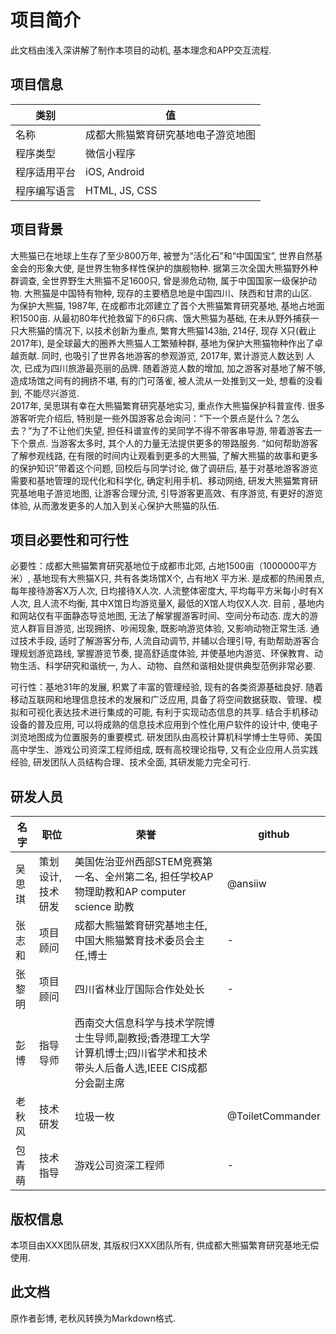 # 项目简介
此文档由浅入深讲解了制作本项目的动机, 基本理念和APP交互流程.

## 项目信息

|类别|值|
|-|-|
|名称|成都大熊猫繁育研究基地电子游览地图|
|程序类型|微信小程序|
|程序适用平台|iOS, Android|
|程序编写语言|HTML, JS, CSS|

## 项目背景
大熊猫已在地球上生存了至少800万年, 被誉为“活化石”和“中国国宝”, 世界自然基金会的形象大使, 是世界生物多样性保护的旗舰物种. 据第三次全国大熊猫野外种群调查, 全世界野生大熊猫不足1600只, 曾是濒危动物, 属于中国国家一级保护动物. 大熊猫是中国特有物种, 现存的主要栖息地是中国四川、陕西和甘肃的山区.   
为保护大熊猫, 1987年, 在成都市北郊建立了首个大熊猫繁育研究基地, 基地占地面积1500亩. 从最初80年代抢救留下的6只病、饿大熊猫为基础, 在未从野外捕获一只大熊猫的情况下, 以技术创新为重点, 繁育大熊猫143胎, 214仔, 现存 X只(截止2017年), 是全球最大的圈养大熊猫人工繁殖种群, 基地为保护大熊猫物种作出了卓越贡献. 同时, 也吸引了世界各地游客的参观游览, 2017年, 累计游览人数达到     人次, 已成为四川旅游最亮丽的品牌. 随着游览人数的增加, 加之游客对基地了解不够, 造成场馆之间有的拥挤不堪, 有的门可落雀, 被人流从一处推到又一处, 想看的没看到, 不能尽兴游览.   
2017年, 吴思琪有幸在大熊猫繁育研究基地实习, 重点作大熊猫保护科普宣传. 很多游客听完介绍后, 特别是一些外国游客总会询问：“下一个景点是什么？怎么去？”为了不让他们失望, 担任科谱宣传的吴同学不得不带客串导游, 带着游客去一下个景点. 当游客太多时, 其个人的力量无法提供更多的带路服务. “如何帮助游客了解参观线路, 在有限的时间内让观看到更多的大熊猫, 了解大熊猫的故事和更多的保护知识”带着这个问题, 回校后与同学讨论, 做了调研后, 基于对基地游客游览需要和基地管理的现代化和科学化, 确定利用手机、移动网络, 研发大熊猫繁育研究基地电子游览地图, 让游客合理分流, 引导游客更高效、有序游览, 有更好的游览体验, 从而激发更多的人加入到关心保护大熊猫的队伍.   

## 项目必要性和可行性
必要性：成都大熊猫繁育研究基地位于成都市北郊, 占地1500亩（1000000平方米）, 基地现有大熊猫X只, 共有各类场馆X个, 占有地X 平方米. 是成都的热闹景点, 每年接待游客X万人次, 日均接待X人次. 人流整体密度大, 平均每平方米每小时有X人次, 且人流不均衡, 其中X馆日均游览量X, 最低的X馆人均仅X人次. 目前 , 基地内和网站仅有平面静态导览地图, 无法了解掌握游客时间、空间分布动态. 庞大的游览人群盲目游览, 出现拥挤、吵闹现象, 既影响游览体验, 又影响动物正常生活. 通过技术手段, 适时了解游客分布, 人流自动调节, 并辅以合理引导, 有助帮助游客合理规划游览路线, 掌握游览节奏, 提高舒适度体验, 并使基地内游览、环保教育、动物生活、科学研究和谐统一, 为人、动物、自然和谐相处提供典型范例非常必要.  
  
可行性：基地31年的发展, 积累了丰富的管理经验, 现有的各类资源基础良好. 随着移动互联网和地理信息技术的发展和广泛应用, 具备了将空间数据获取、管理、模拟和可视化表达技术进行集成的可能, 有利于实现动态信息的共享. 结合手机移动设备的普及应用, 可以将成熟的信息技术应用到个性化用户软件的设计中, 使电子浏览地图成为位置服务的重要模式. 研发团队由高校计算机科学博士生导师、美国高中学生、游戏公司资深工程师组成, 既有高校理论指导, 又有企业应用人员实践经验, 研发团队人员结构合理、技术全面, 其研发能力完全可行.  

## 研发人员

|名字|职位|荣誉|github|
|-|-|-|-|
|吴思琪|策划设计, 技术研发|美国佐治亚州西部STEM竞赛第一名、全州第二名, 担任学校AP物理助教和AP computer science 助教|@ansiiw|
|张志和|项目顾问|成都大熊猫繁育研究基地主任,中国大熊猫繁育技术委员会主任,博士|-|
|张黎明|项目顾问|四川省林业厅国际合作处处长|-|
|彭博|指导导师|西南交大信息科学与技术学院博士生导师,副教授;香港理工大学计算机博士;四川省学术和技术带头人后备人选,IEEE CIS成都分会副主席|
|老秋风|技术研发|垃圾一枚|@ToiletCommander|
|包青萌|技术指导|游戏公司资深工程师|-|

## 版权信息
本项目由XXX团队研发, 其版权归XXX团队所有, 供成都大熊猫繁育研究基地无偿使用.

## 此文档
原作者彭博, 老秋风转换为Markdown格式.
